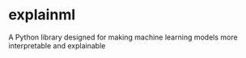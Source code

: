 # explainml
A Python library designed for making machine learning models more interpretable and explainable
